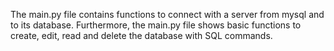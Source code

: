 The main.py file contains functions to connect with a server from mysql and to its database. Furthermore, the main.py file shows basic functions to create, edit, read and delete the database with SQL commands. 
